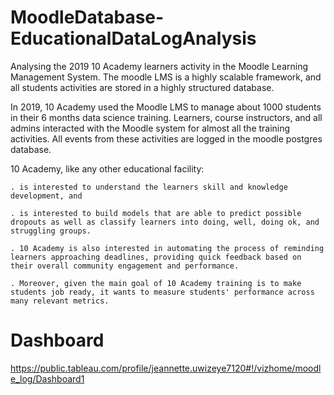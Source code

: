 # MoodleDatabase-EducationalDataLogAnalysis
Analysing the 2019 10 Academy learners activity in the Moodle Learning Management System. The moodle LMS is a highly scalable framework, and all students activities are stored in a highly structured database.

In 2019, 10 Academy used the Moodle LMS to manage about 1000 students in their 6 months data science training. Learners, course instructors, and all admins interacted with the Moodle system for almost all the training activities. All events from these activities are logged in the moodle postgres database.

10 Academy, like any other educational facility:

    . is interested to understand the learners skill and knowledge development, and

    . is interested to build models that are able to predict possible dropouts as well as classify learners into doing, well, doing ok, and struggling groups.

    . 10 Academy is also interested in automating the process of reminding learners approaching deadlines, providing quick feedback based on their overall community engagement and performance.

    . Moreover, given the main goal of 10 Academy training is to make students job ready, it wants to measure students' performance across many relevant metrics.

# Dashboard
https://public.tableau.com/profile/jeannette.uwizeye7120#!/vizhome/moodle_log/Dashboard1
